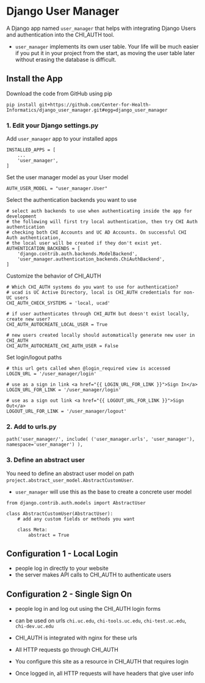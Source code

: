 # Django User Manager

A Django app named `user_manager` that helps with integrating Django Users and authentication into the CHI_AUTH tool.

- `user_manager` implements its own user table. Your life will be much easier if you put it in your project from the start, as moving the user table later without erasing the database is difficult.

## Install the App

Download the code from GitHub using pip

```
pip install git+https://github.com/Center-for-Health-Informatics/django_user_manager.git#egg=django_user_manager
```

### 1. Edit your Django settings.py

Add `user_manager` app to your installed apps

```
INSTALLED_APPS = [
	...
	'user_manager',
]
```

Set the user manager model as your User model

```
AUTH_USER_MODEL = "user_manager.User"
```

Select the authentication backends you want to use

```
# select auth backends to use when authenticating inside the app for development
# the following will first try local authentication, then try CHI Auth authentication
# checking both CHI Accounts and UC AD Accounts. On successful CHI Auth authentication,
# the local user will be created if they don't exist yet.
AUTHENTICATION_BACKENDS = [
    'django.contrib.auth.backends.ModelBackend',
    'user_manager.authentication_backends.ChiAuthBackend',
]
```

Customize the behavior of CHI_AUTH

```
# Which CHI_AUTH systems do you want to use for authentication?
# ucad is UC Active Directory, local is CHI_AUTH credentials for non-UC users
CHI_AUTH_CHECK_SYSTEMS = 'local, ucad'

# if user authenticates through CHI_AUTH but doesn't exist locally, create new user? 
CHI_AUTH_AUTOCREATE_LOCAL_USER = True

# new users created locally should automatically generate new user in CHI_AUTH
CHI_AUTH_AUTOCREATE_CHI_AUTH_USER = False
```

Set login/logout paths

```
# this url gets called when @login_required view is accessed
LOGIN_URL = '/user_manager/login'    

# use as a sign in link <a href="{{ LOGIN_URL_FOR_LINK }}">Sign In</a>
LOGIN_URL_FOR_LINK = '/user_manager/login'    

# use as a sign out link <a href="{{ LOGOUT_URL_FOR_LINK }}">Sign Out</a>
LOGOUT_URL_FOR_LINK = '/user_manager/logout'        
```



### 2. Add to urls.py

```    
path('user_manager/', include( ('user_manager.urls', 'user_manager'), namespace='user_manager') ),
```

 

### 3. Define an abstract user 

You need to define an abstract user model on path `project.abstract_user_model.AbstractCustomUser`.

- `user_manager` will use this as the base to create a concrete user model

```
from django.contrib.auth.models import AbstractUser

class AbstractCustomUser(AbstractUser):
    # add any custom fields or methods you want
    
    class Meta:
    	abstract = True
```

## Configuration 1 - Local Login

- people log in directly to your website
- the server makes API calls to CHI_AUTH to authenticate users


## Configuration 2 - Single Sign On

- people log in and log out using the CHI_AUTH login forms

- can be used on urls `chi.uc.edu`, `chi-tools.uc.edu`, `chi-test.uc.edu`, `chi-dev.uc.edu`
- CHI_AUTH is integrated with nginx for these urls
- All HTTP requests go through CHI_AUTH
- You configure this site as a resource in CHI_AUTH that requires login
- Once logged in, all HTTP requests will have headers that give user info
